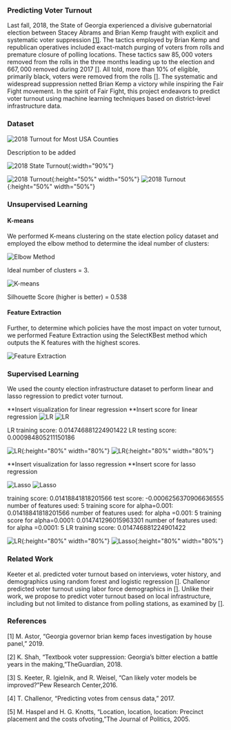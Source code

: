 ### Predicting Voter Turnout

Last fall, 2018, the State of Georgia experienced a divisive gubernatorial election between Stacey Abrams and Brian Kemp fraught with explicit and systematic voter suppression [[1]](https://www.nytimes.com/2019/03/06/us/politics/governor-brian-kemp-voter-suppression.html?partner=IFTTT). The tactics employed by Brian Kemp and republican operatives included exact-match purging of voters from rolls and premature closure of polling locations. These tactics saw $85,000$ voters removed from the rolls in the three months leading up to the election and $667,000$ removed during 2017 [[]](). All told, more than 10% of eligible, primarily black, voters were removed from the rolls [[]](). The systematic and widespread suppression netted Brian Kemp a victory while inspiring the Fair Fight movement. In the spirit of Fair Fight, this project endeavors to predict voter turnout using machine learning techniques based on district-level infrastructure data.

### Dataset
![2018 Turnout for Most USA Counties](plots/Choropleth/counties.png)

Description to be added
  
![2018 State Turnout](plots/Choropleth/usa.png){:width="90%"}

![2018 Turnout](plots/Choropleth/GA.png){:height="50%" width="50%"}
![2018 Turnout](plots/Choropleth/AZ.png){:height="50%" width="50%"}

### Unsupervised Learning

#### K-means

We performed K-means clustering on the state election policy dataset and employed the elbow method to determine the ideal number of clusters:

![Elbow Method](plots/Kmeans/output_6_0.png)

Ideal number of clusters = 3.

![K-means](plots/Kmeans/newplot.png)

Silhouette Score (higher is better) = 0.538

#### Feature Extraction

Further, to determine which policies have the most impact on voter turnout, we performed Feature Extraction using the SelectKBest method which outputs the K features with the highest scores.

![Feature Extraction](plots/Kmeans/output_10_0.png)

### Supervised Learning

We used the county election infrastructure dataset to perform linear and lasso regression to predict voter turnout.

**Insert visualization for linear regression **Insert score for linear regression
![LR](plots/Linear_Lasso_Ridge/output_11_1.png)
![LR](plots/Linear_Lasso_Ridge/output_11_2.png)

LR training score: 0.014746881224901422
LR testing score: 0.000984805211150186

![LR](plots/Linear_Lasso_Ridge/test_actual.png){:height="80%" width="80%"}
![LR](plots/Linear_Lasso_Ridge/test_pred_linear.png){:height="80%" width="80%"}

**Insert visualization for lasso regression **Insert score for lasso regression

![Lasso](plots/Linear_Lasso_Ridge/output_12_1.png)
![Lasso](plots/Linear_Lasso_Ridge/output_16_1.png)

training score: 0.01418841818201566
test score:  -0.0006256370906636555
number of features used:  5
training score for alpha=0.001: 0.01418841818201566
number of features used: for alpha =0.001: 5
training score for alpha=0.0001: 0.014741296015963301
number of features used: for alpha =0.0001: 5
LR training score: 0.014746881224901422

![LR](plots/Linear_Lasso_Ridge/test_actual.png){:height="80%" width="80%"}
![Lasso](plots/Linear_Lasso_Ridge/test_pred_lasso.png){:height="80%" width="80%"}


### Related Work
Keeter et al. predicted voter turnout based on interviews, voter history, and demographics using random forest and logistic regression [[]](). Challenor predicted voter turnout using labor force demographics in [[]](). Unlike their work, we propose to predict voter turnout based on local infrastructure, including but not limited to distance from polling stations, as examined by [[]]().

### References
[1]  M. Astor, “Georgia governor brian kemp faces investigation by house panel,” 2019.

[2]  K. Shah, “Textbook voter suppression:  Georgia’s bitter election a battle years in the making,”TheGuardian, 2018.

[3]  S. Keeter, R. Igielnik, and R. Weisel, “Can likely voter models be improved?”Pew Research Center,2016.

[4]  T. Challenor, “Predicting votes from census data,” 2017.

[5]  M.  Haspel  and  H.  G.  Knotts,  “Location,  location,  location:   Precinct  placement  and  the  costs  ofvoting,”The Journal of Politics, 2005.
